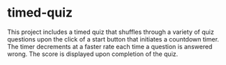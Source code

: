 # timed-quiz

This project includes a timed quiz that shuffles through a variety of quiz questions upon the click of a start button that initiates a countdown timer. The timer decrements at a faster rate each time a question is answered wrong. 
The score is displayed upon completion of the quiz.

